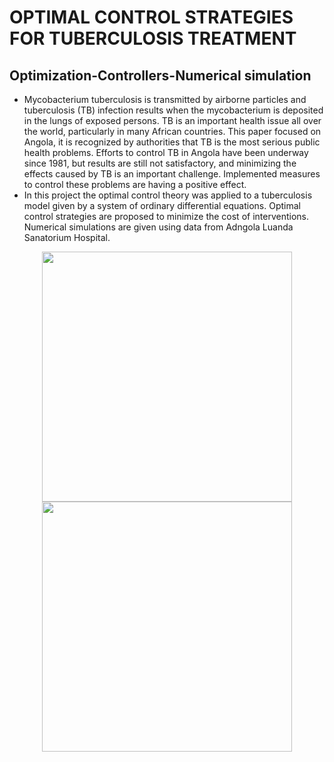 # OPTIMAL CONTROL STRATEGIES FOR TUBERCULOSIS TREATMENT
## Optimization-Controllers-Numerical simulation
- Mycobacterium tuberculosis is transmitted by airborne particles and tuberculosis (TB) infection results when the mycobacterium is deposited in the lungs of exposed persons. TB is an important health issue all over the world, particularly in many African countries. This paper focused on Angola, it is recognized by authorities that TB is the most serious public health problems. Efforts to control TB in Angola have been underway since 1981, but results are still not satisfactory, and minimizing the effects caused by TB is an important challenge. Implemented measures to control these problems are having a positive effect. 
- In this project the optimal control theory was applied to a tuberculosis model given by a system of ordinary differential equations. Optimal control strategies are proposed to minimize the cost of interventions. Numerical simulations are given using data from Adngola Luanda Sanatorium Hospital.



<p align="center">
  <img src="https://github.com/tscpu172/Optimal-Control/blob/master/images/TBall.png" width="400"> 
  <img src="https://github.com/tscpu172/Optimal-Control/blob/master/images/U2vsboth.jpg" width="400">  
  
</p>




